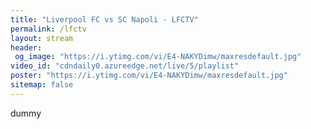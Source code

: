 ```yaml
---
title: "Liverpool FC vs SC Napoli - LFCTV"
permalink: /lfctv
layout: stream
header:
 og_image: "https://i.ytimg.com/vi/E4-NAKYDimw/maxresdefault.jpg"
video_id: "cdndaily0.azureedge.net/live/5/playlist"
poster: "https://i.ytimg.com/vi/E4-NAKYDimw/maxresdefault.jpg"
sitemap: false
---
```

dummy

